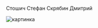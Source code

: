 Стошич Стефан
Скрябин Дмитрий 

![картинка](https://img3.goodfon.ru/wallpaper/big/e/49/anime-devochka-fioletovye.jpg)
